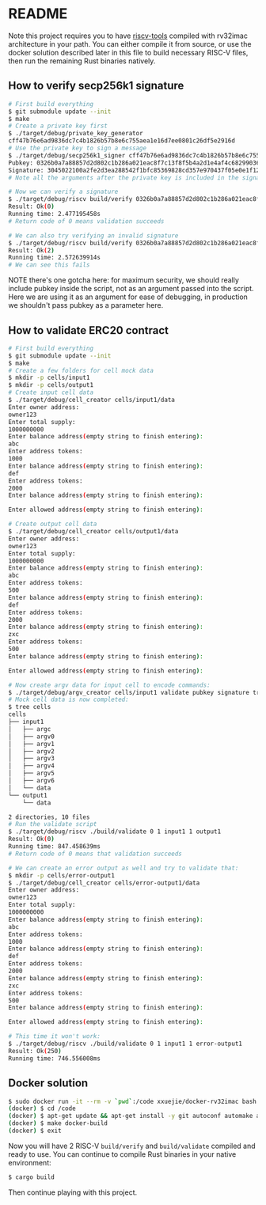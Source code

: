 # README

Note this project requires you to have [riscv-tools](https://github.com/riscv/riscv-tools) compiled with rv32imac architecture in your path. You can either compile it from source, or use the docker solution described later in this file to build necessary RISC-V files, then run the remaining Rust binaries natively.

## How to verify secp256k1 signature

```bash
# First build everything
$ git submodule update --init
$ make
# Create a private key first
$ ./target/debug/private_key_generator
cff47b76e6ad9836dc7c4b1826b57b8e6c755aea1e16d7ee0801c26df5e2916d
# Use the private key to sign a message
$ ./target/debug/secp256k1_signer cff47b76e6ad9836dc7c4b1826b57b8e6c755aea1e16d7ee0801c26df5e2916d foo bar
Pubkey: 0326b0a7a88857d2d802c1b286a021eac8f7c13f8f5b4a2d1e4af4c6829903648f
Signature: 3045022100a2fe2d3ea288542f1bfc85369828cd357e970437f05e0e1f121d477762105a1c02206648ee22e2ef5eb9ee63e0454f977a1c48cb706fc5db7f70fc0237b7905c0343
# Note all the arguments after the private key is included in the signature calculation, in this case, `foo` and `bar` are used

# Now we can verify a signature
$ ./target/debug/riscv build/verify 0326b0a7a88857d2d802c1b286a021eac8f7c13f8f5b4a2d1e4af4c6829903648f 3045022100a2fe2d3ea288542f1bfc85369828cd357e970437f05e0e1f121d477762105a1c02206648ee22e2ef5eb9ee63e0454f977a1c48cb706fc5db7f70fc0237b7905c0343 foo bar
Result: Ok(0)
Running time: 2.477195458s
# Return code of 0 means validation succeeds

# We can also try verifying an invalid signature
$ ./target/debug/riscv build/verify 0326b0a7a88857d2d802c1b286a021eac8f7c13f8f5b4a2d1e4af4c6829903648f 3045022100a2fe2d3ea288542f1bfc85369828cd357e970437f05e0e1f121d477762105a1c02206648ee22e2ef5eb9ee63e0454f977a1c48cb706fc5db7f70fc0237b7905c0343 foo bar invalid part
Result: Ok(2)
Running time: 2.572639914s
# We can see this fails
```

NOTE there's one gotcha here: for maximum security, we should really include pubkey inside the script, not as an argument passed into the script. Here we are using it as an argument for ease of debugging, in production we shouldn't pass pubkey as a parameter here.

## How to validate ERC20 contract

```bash
# First build everything
$ git submodule update --init
$ make
# Create a few folders for cell mock data
$ mkdir -p cells/input1
$ mkdir -p cells/output1
# Create input cell data
$ ./target/debug/cell_creator cells/input1/data
Enter owner address:
owner123
Enter total supply:
1000000000
Enter balance address(empty string to finish entering):
abc
Enter address tokens:
1000
Enter balance address(empty string to finish entering):
def
Enter address tokens:
2000
Enter balance address(empty string to finish entering):

Enter allowed address(empty string to finish entering):

# Create output cell data
$ ./target/debug/cell_creator cells/output1/data
Enter owner address:
owner123
Enter total supply:
1000000000
Enter balance address(empty string to finish entering):
abc
Enter address tokens:
500
Enter balance address(empty string to finish entering):
def
Enter address tokens:
2000
Enter balance address(empty string to finish entering):
zxc
Enter address tokens:
500
Enter balance address(empty string to finish entering):

Enter allowed address(empty string to finish entering):

# Now create argv data for input cell to encode commands:
$ ./target/debug/argv_creator cells/input1 validate pubkey signature transfer abc zxc 500
# Mock cell data is now completed:
$ tree cells
cells
├── input1
│   ├── argc
│   ├── argv0
│   ├── argv1
│   ├── argv2
│   ├── argv3
│   ├── argv4
│   ├── argv5
│   ├── argv6
│   └── data
└── output1
    └── data

2 directories, 10 files
# Run the validate script
$ ./target/debug/riscv ./build/validate 0 1 input1 1 output1
Result: Ok(0)
Running time: 847.458639ms
# Return code of 0 means that validation succeeds

# We can create an error output as well and try to validate that:
$ mkdir -p cells/error-output1
$ ./target/debug/cell_creator cells/error-output1/data
Enter owner address:
owner123
Enter total supply:
1000000000
Enter balance address(empty string to finish entering):
abc
Enter address tokens:
1000
Enter balance address(empty string to finish entering):
def
Enter address tokens:
2000
Enter balance address(empty string to finish entering):
zxc
Enter address tokens:
500
Enter balance address(empty string to finish entering):

Enter allowed address(empty string to finish entering):

# This time it won't work:
$ ./target/debug/riscv ./build/validate 0 1 input1 1 error-output1
Result: Ok(250)
Running time: 746.556008ms
```

## Docker solution

```bash
$ sudo docker run -it --rm -v `pwd`:/code xxuejie/docker-rv32imac bash
(docker) $ cd /code
(docker) $ apt-get update && apt-get install -y git autoconf automake autotools-dev curl libmpc-dev libmpfr-dev libgmp-dev libusb-1.0-0-dev gawk build-essential bison flex texinfo gperf libtool patchutils bc zlib1g-dev device-tree-compiler pkg-config libexpat-dev cmake ninja-build && apt-get clean
(docker) $ make docker-build
(docker) $ exit
```

Now you will have 2 RISC-V `build/verify` and `build/validate` compiled and ready to use. You can continue to compile Rust binaries in your native environment:

```bash
$ cargo build
```

Then continue playing with this project.
